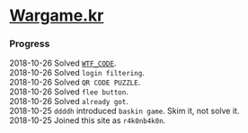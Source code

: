 # [Wargame.kr](wargame.kr)
### Progress
2018-10-26 Solved [`WTF_CODE`](./WTF_CODE).  
2018-10-26 Solved `login filtering`.  
2018-10-26 Solved `QR CODE PUZZLE`.  
2018-10-26 Solved `flee button`.  
2018-10-26 Solved `already got`.  
2018-10-25 `ddddh` introduced `baskin game`. Skim it, not solve it.  
2018-10-25 Joined this site as `r4k0nb4k0n`.  
